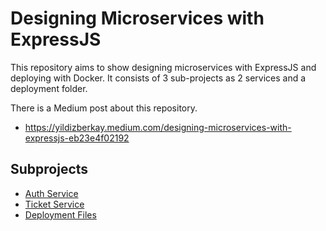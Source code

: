 # Designing Microservices with ExpressJS
This repository aims to show designing microservices with ExpressJS and deploying with Docker. It consists of 3 sub-projects as 2 services and a deployment folder.

There is a Medium post about this repository.
- https://yildizberkay.medium.com/designing-microservices-with-expressjs-eb23e4f02192

## Subprojects
- [Auth Service](./auth)
- [Ticket Service](./ticket)
- [Deployment Files](./ticket)
